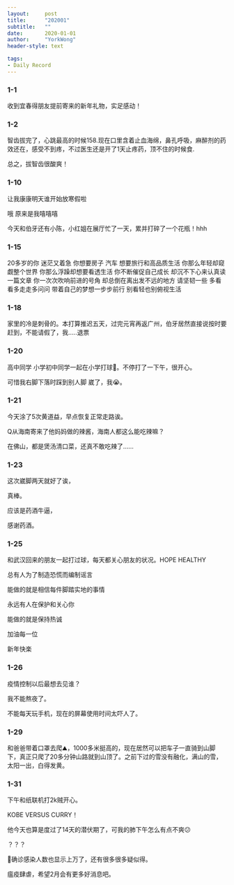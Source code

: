 ```yaml
---
layout:     post
title:      "202001"
subtitle:   ""
date:       2020-01-01
author:     "YorkWong"
header-style: text

tags:
- Daily Record
---
```

### 1-1

收到宜春得朋友提前寄来的新年礼物，实足感动！


### 1-2

智齿拔完了，心跳最高的时候158.现在口里含着止血海绵，鼻孔呼吸，麻醉剂的药效还在，感受不到疼，不过医生还是开了1天止疼药，顶不住的时候食.

总之，拔智齿很酸爽！

### 1-10

让我康康明天谁开始放寒假啦

哦 原来是我嘻嘻嘻

今天和伯牙还有小陈，小红姐在展厅忙了一天，累并打碎了一个花瓶！hhh


### 1-15

20多岁的你 迷茫又着急 你想要房子 汽车 想要旅行和高品质生活 你那么年轻却窥觑整个世界 你那么浮躁却想要看透生活 你不断催促自己成长 却沉不下心来认真读一篇文章 你一次次吹响前进的号角 却总倒在离出发不远的地方 请坚韧一些 多看看多走走多问问  带着自己的梦想一步步前行 别看轻也别俯视生活 ​​​


### 1-18

家里的冷是刺骨的。本打算推迟五天，过完元宵再返广州，伯牙居然直接说按时要赶到，不能请假了，我.....退票


### 1-20

高中同学 小学初中同学一起在小学打球🏀。不停打了一下午，很开心。

可惜我右脚下落时踩到别人脚 崴了，我😭。


### 1-21

今天涂了5次黄道益，早点恢复正常走路诶。

Q从海南寄来了他妈妈做的辣酱，海南人都这么能吃辣嘛？

在佛山，都是煲汤清口菜，还真不敢吃辣了……


### 1-23

这次崴脚两天就好了诶，

真棒。

应该是药酒牛逼，

感谢药酒。


### 1-25

和武汉回来的朋友一起打过球，每天都关心朋友的状况。HOPE HEALTHY

总有人为了制造恐慌而编制谣言

能做的就是相信每件脚踏实地的事情

永远有人在保护和关心你

能做的就是保持热诚

加油每一位

新年快楽


### 1-26

疫情控制以后最想去见谁？

我不能熬夜了。

不能每天玩手机，现在的屏幕使用时间太吓人了。


### 1-29

和爸爸带着口罩去爬⛰️，1000多米挺高的，现在居然可以把车子一直骑到山脚下，真正只爬了20多分钟山路就到山顶了。之前下过的雪没有融化，满山的雪，太阳一出，白得发黄。


### 1-31

下午和纸联机打2k贼开心。

KOBE VERSUS CURRY！

他今天也算是度过了14天的潜伏期了，可我的肺下午怎么有点不爽😕

？？？

🦠确诊感染人数也显示上万了，还有很多很多疑似得。

瘟疫肆虐，希望2月会有更多好消息吧。
